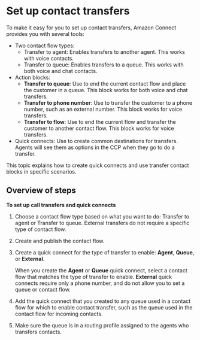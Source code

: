 # Set up contact transfers<a name="transfer"></a>

To make it easy for you to set up contact transfers, Amazon Connect provides you with several tools: 
+ Two contact flow types:
  + Transfer to agent: Enables transfers to another agent\. This works with voice contacts\. 
  + Transfer to queue: Enables transfers to a queue\. This works with both voice and chat contacts\.
+ Action blocks:
  + **Transfer to queue**: Use to end the current contact flow and place the customer in a queue\. This block works for both voice and chat transfers\. 
  + **Transfer to phone number**: Use to transfer the customer to a phone number, such as an external number\. This block works for voice transfers\.
  + **Transfer to flow**: Use to end the current flow and transfer the customer to another contact flow\. This block works for voice transfers\.
+ Quick connects: Use to create common destinations for transfers\. Agents will see them as options in the CCP when they go to do a transfer\.

This topic explains how to create quick connects and use transfer contact blocks in specific scenarios\. 

## Overview of steps<a name="transfer-overview"></a>

**To set up call transfers and quick connects**

1. Choose a contact flow type based on what you want to do: Transfer to agent or Transfer to queue\. External transfers do not require a specific type of contact flow\.

1. Create and publish the contact flow\. 

1. Create a quick connect for the type of transfer to enable: **Agent**, **Queue**, or **External**\.

   When you create the **Agent** or **Queue** quick connect, select a contact flow that matches the type of transfer to enable\. **External** quick connects require only a phone number, and do not allow you to set a queue or contact flow\.

1. Add the quick connect that you created to any queue used in a contact flow for which to enable contact transfer, such as the queue used in the contact flow for incoming contacts\.

1. Make sure the queue is in a routing profile assigned to the agents who transfers contacts\. 
